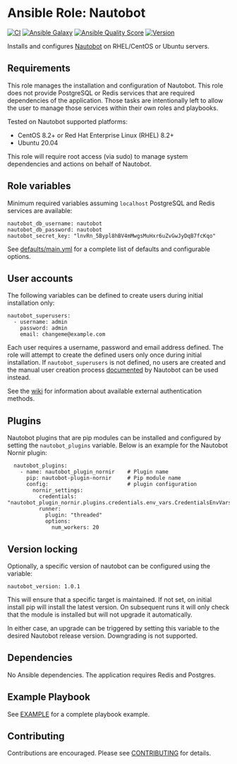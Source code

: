 # Ansible Role: Nautobot

[![CI](https://github.com/jvoss/ansible-role-nautobot/actions/workflows/ci.yml/badge.svg?branch=master)](https://github.com/jvoss/ansible-role-nautobot/actions/workflows/ci.yml)
[![Ansible Galaxy](https://img.shields.io/badge/galaxy-jvoss.nautobot-blue.svg)](https://galaxy.ansible.com/jvoss/nautobot)
[![Ansible Quality Score](https://img.shields.io/ansible/quality/55095?color=blue)](https://galaxy.ansible.com/jvoss/nautobot)
[![Version](https://img.shields.io/github/release/jvoss/ansible-role-nautobot.svg)](https://github.com/jvoss/ansible-role-nautobot/releases/)

Installs and configures [Nautobot](https://github.com/nautobot/nautobot) on
RHEL/CentOS or Ubuntu servers.

## Requirements

This role manages the installation and configuration of Nautobot. This role
does not provide PostgreSQL or Redis services that are required dependencies
of the application. Those tasks are intentionally left to allow the user to 
manage those services within their own roles and playbooks.

Tested on Nautobot supported platforms:
* CentOS 8.2+ or Red Hat Enterprise Linux (RHEL) 8.2+
* Ubuntu 20.04

This role will require root access (via sudo) to manage system dependencies and actions
on behalf of Nautobot.

## Role variables

Minimum required variables assuming `localhost` PostgreSQL and Redis services
are available:

    nautobot_db_username: nautobot
    nautobot_db_password: nautobot
    nautobot_secret_key: "lnvRn_5Bypl8hBV4mMwgsMuHxr6uZvGwJyDqB7fcKqo"

See [defaults/main.yml](defaults/main.yml) for a complete list of defaults and 
configurable options.

## User accounts

The following variables can be defined to create users during initial
installation only:

    nautobot_superusers:
      - username: admin
        password: admin
        email: changeme@example.com

Each user requires a username, password and email address defined. The role will
attempt to create the defined users only once during initial installation. If 
`nautobot_superusers` is not defined, no users are created and the manual user
creation process [documented](https://nautobot.readthedocs.io/en/latest/installation/nautobot/#create-a-superuser)
by Nautobot can be used instead.

See the [wiki](https://github.com/jvoss/ansible-role-nautobot/wiki) for
information about available external authentication methods.

## Plugins 

Nautobot plugins that are pip modules can be installed and configured by setting
the `nautobot_plugins` variable. Below is an example for the Nautobot
Nornir plugin:

      nautobot_plugins:
        - name: nautobot_plugin_nornir    # Plugin name
          pip: nautobot-plugin-nornir     # Pip module name
          config:                         # plugin configuration
            nornir_settings:
              credentials: "nautobot_plugin_nornir.plugins.credentials.env_vars.CredentialsEnvVars"
              runner:
                plugin: "threaded"
                options:
                  num_workers: 20
## Version locking

Optionally, a specific version of nautobot can be configured using the variable:

    nautobot_version: 1.0.1

This will ensure that a specific target is maintained. If not set, on initial
install pip will install the latest version. On subsequent runs it will only check that
the module is installed but will not upgrade it automatically.

In either case, an upgrade can be triggered by setting this variable to the desired
Nautobot release version. Downgrading is not supported.

## Dependencies

No Ansible dependencies. The application requires Redis and Postgres.

## Example Playbook

See [EXAMPLE](EXAMPLE.md) for a complete playbook example.

## Contributing

Contributions are encouraged. Please see [CONTRIBUTING](CONTRIBUTING.md) for
details.
